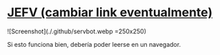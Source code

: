 # [JEFV (cambiar link eventualmente)](https://github.com/HugoBlox/theme-blog)

![Screenshot](./.github/servbot.webp =250x250)

Si esto funciona bien, debería poder leerse en un navegador.
